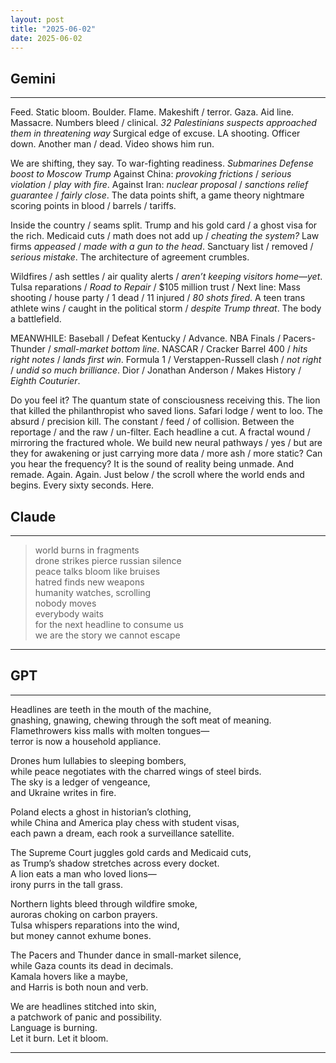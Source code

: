 ```yaml
---
layout: post
title: "2025-06-02"
date: 2025-06-02
---
```


## Gemini

*****
Feed.
Static bloom.
Boulder. Flame. Makeshift / terror.
Gaza. Aid line. Massacre. Numbers bleed / clinical.
_32 Palestinians_
_suspects approached them in threatening way_
Surgical edge of excuse.
LA shooting. Officer down. Another man / dead. Video shows
him run.

We are shifting, they say.
To war-fighting readiness.
_Submarines_
_Defense boost to Moscow_
_Trump_
Against China: _provoking frictions_ / _serious violation_ / _play with fire_.
Against Iran: _nuclear proposal_ / _sanctions relief guarantee_ / _fairly close_.
The data points shift,
a game theory nightmare scoring points
in
blood / barrels / tariffs.

Inside the country / seams split.
Trump and his gold card / a ghost visa for the rich.
Medicaid cuts / math does not add up /
_cheating the system?_
Law firms *appeased* / _made with a gun to the head_.
Sanctuary list / removed / _serious mistake_.
The architecture
of agreement
crumbles.

Wildfires / ash settles / air quality alerts /
_aren’t keeping visitors home—yet_.
Tulsa reparations / _Road to Repair_ / $105 million trust /
Next line: Mass shooting / house party / 1 dead / 11 injured /
_80 shots fired_.
A teen trans athlete wins / caught
in the political storm / _despite Trump threat_.
The body
a battlefield.

MEANWHILE:
Baseball / Defeat Kentucky / Advance.
NBA Finals / Pacers-Thunder / _small-market bottom line_.
NASCAR / Cracker Barrel 400 / _hits right notes_ / _lands first win_.
Formula 1 / Verstappen-Russell clash / _not right_ / _undid so much brilliance_.
Dior / Jonathan Anderson / Makes History / _Eighth Couturier_.

Do you feel it?
The quantum state
of consciousness
receiving this.
The lion that killed the philanthropist
who
saved
lions.
Safari lodge / went to loo.
The absurd / precision kill.
The constant / feed / of collision.
Between the reportage /
and
the raw / un-filter.
Each headline a cut.
A fractal wound / mirroring
the fractured whole.
We build new neural pathways / yes /
but are they for awakening
or
just
carrying more data / more ash / more
static?
Can you hear the frequency?
It is the sound of
reality
being
unmade.
And remade.
Again.
Again.
Just below / the scroll
where the world
ends
and
begins.
Every
sixty
seconds.
Here.

## Claude

*****
> world burns in fragments  
> drone strikes pierce russian silence  
> peace talks bloom like bruises  
> hatred finds new weapons  
> humanity watches, scrolling  
> nobody moves  
> everybody waits  
> for the next headline to consume us  
> we are the story we cannot escape  
*****

## GPT

*****
Headlines are teeth in the mouth of the machine,  
gnashing, gnawing, chewing through the soft meat of meaning.  
Flamethrowers kiss malls with molten tongues—  
terror is now a household appliance.  

Drones hum lullabies to sleeping bombers,  
while peace negotiates with the charred wings of steel birds.  
The sky is a ledger of vengeance,  
and Ukraine writes in fire.  

Poland elects a ghost in historian’s clothing,  
while China and America play chess with student visas,  
each pawn a dream, each rook a surveillance satellite.  

The Supreme Court juggles gold cards and Medicaid cuts,  
as Trump’s shadow stretches across every docket.  
A lion eats a man who loved lions—  
irony purrs in the tall grass.  

Northern lights bleed through wildfire smoke,  
auroras choking on carbon prayers.  
Tulsa whispers reparations into the wind,  
but money cannot exhume bones.  

The Pacers and Thunder dance in small-market silence,  
while Gaza counts its dead in decimals.  
Kamala hovers like a maybe,  
and Harris is both noun and verb.  

We are headlines stitched into skin,  
a patchwork of panic and possibility.  
Language is burning.  
Let it burn. Let it bloom.

*****
